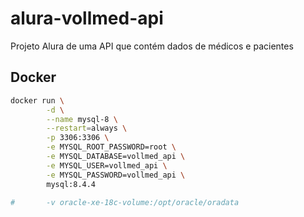 # alura-vollmed-api
Projeto Alura de uma API que contém dados de médicos e pacientes

## Docker

```sh
docker run \
		-d \
		--name mysql-8 \
		--restart=always \
		-p 3306:3306 \
		-e MYSQL_ROOT_PASSWORD=root \
		-e MYSQL_DATABASE=vollmed_api \
		-e MYSQL_USER=vollmed_api \
		-e MYSQL_PASSWORD=vollmed_api \
		mysql:8.4.4

#		-v oracle-xe-18c-volume:/opt/oracle/oradata
```
